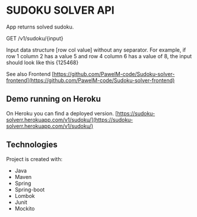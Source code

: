 # SUDOKU SOLVER API
App returns solved sudoku.

GET /v1/sudoku/{input}

Input data structure [row col value] without any separator.
For example, if row 1 column 2 has a value 5 and row 4 column 6 has a value of 8, the input should look like this {125468}

See also Frontend [https://github.com/PawelM-code/Sudoku-solver-frontend](https://github.com/PawelM-code/Sudoku-solver-frontend) 

## Demo running on Heroku
On Heroku you can find a deployed version. [https://sudoku-solverr.herokuapp.com/v1/sudoku/](https://sudoku-solverr.herokuapp.com/v1/sudoku/)

## Technologies
Project is created with:
* Java
* Maven
* Spring
* Spring-boot
* Lombok
* Junit
* Mockito